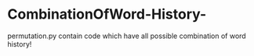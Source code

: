 # CombinationOfWord-History-
permutation.py contain code which have all possible combination of word history!
